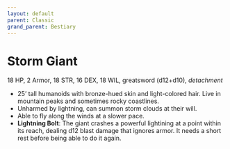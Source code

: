 ```yaml
---
layout: default
parent: Classic
grand_parent: Bestiary
---
```


# Storm Giant

18 HP, 2 Armor, 18 STR, 16 DEX, 18 WIL, greatsword (d12+d10), _detachment_

- 25’ tall humanoids with bronze-hued skin and light-colored hair. Live in mountain peaks and sometimes rocky coastlines.
- Unharmed by lightning, can summon storm clouds at their will.
- Able to fly along the winds at a slower pace.
- **Lightning Bolt**: The giant crashes a powerful lightining at a point within its reach, dealing d12 blast damage that ignores armor. It needs a short rest before being able to do it again.
